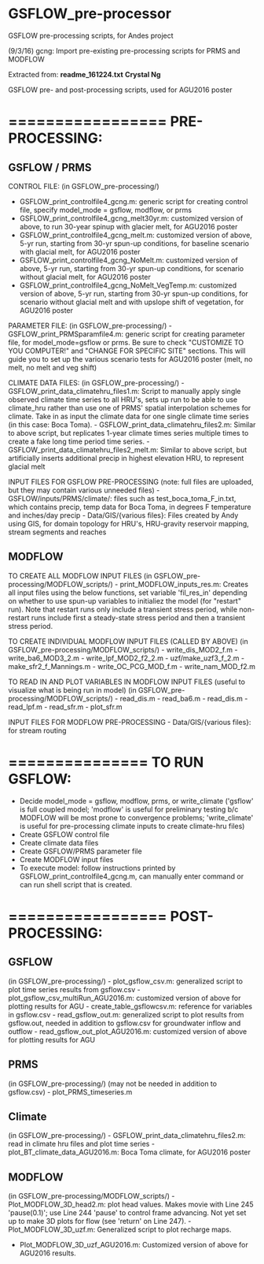 # GSFLOW_pre-processor
GSFLOW pre-processing scripts, for Andes project 

(9/3/16) gcng: Import pre-existing pre-processing scripts for PRMS and MODFLOW

Extracted from: **readme_161224.txt**
**Crystal Ng**

GSFLOW pre- and post-processing scripts, used for AGU2016 poster


=================
PRE-PROCESSING:
=================

GSFLOW / PRMS
-------------

CONTROL FILE:
(in GSFLOW_pre-processing/)

* GSFLOW_print_controlfile4_gcng.m: generic script for creating control file, specify model_mode = gsflow, modflow, or prms
* GSFLOW_print_controlfile4_gcng_melt30yr.m: customized version of above, to run 30-year spinup with glacier melt, for AGU2016 poster
* GSFLOW_print_controlfile4_gcng_melt.m: customized version of above, 5-yr run, starting from 30-yr spun-up conditions, for baseline scenario with glacial melt, for AGU2016 poster
* GSFLOW_print_controlfile4_gcng_NoMelt.m: customized version of above, 5-yr run, starting from 30-yr spun-up conditions, for scenario without glacial melt, for AGU2016 poster
* GSFLOW_print_controlfile4_gcng_NoMelt_VegTemp.m: customized version of above, 5-yr run, starting from 30-yr spun-up conditions, for scenario without glacial melt and with upslope shift of vegetation, for AGU2016 poster

PARAMETER FILE:
(in GSFLOW_pre-processing/)
	- GSFLOW_print_PRMSparamfile4.m: generic script for creating parameter file, for model_mode=gsflow or prms. Be sure to check "CUSTOMIZE TO YOU COMPUTER!" and "CHANGE FOR SPECIFIC SITE" sections. This will guide you to set up the various scenario tests for AGU2016 poster (melt, no melt, no melt and veg shift)

CLIMATE DATA FILES:
(in GSFLOW_pre-processing/)
	- GSFLOW_print_data_climatehru_files1.m: Script to manually apply single observed climate time series to all HRU's, sets up run to be able to use climate_hru rather than use one of PRMS' spatial interpolation schemes for climate.  Take in as input the climate data for one single climate time series (in this case: Boca Toma).
	- GSFLOW_print_data_climatehru_files2.m: Similar to above script, but replicates 1-year climate times series multiple times to create a fake long time period time series.
	- GSFLOW_print_data_climatehru_files2_melt.m: Similar to above script, but artificially inserts additional precip in highest elevation HRU, to represent glacial melt

INPUT FILES FOR GSFLOW PRE-PROCESSING
(note: full files are uploaded, but they may contain various unneeded files)
	- GSFLOW/inputs/PRMS/climate/: files such as test_boca_toma_F_in.txt, which contains precip, temp data for Boca Toma, in degrees F temperature and inches/day precip
	- Data/GIS/{various files}: Files created by Andy using GIS, for domain topology for HRU's, HRU-gravity reservoir mapping, stream segments and reaches


MODFLOW
-------

TO CREATE ALL MODFLOW INPUT FILES
(in GSFLOW_pre-processing/MODFLOW_scripts/)
	- print_MODFLOW_inputs_res.m: Creates all input files using the below functions, set variable 'fil_res_in' depending on whether to use spun-up variables to initialiez the model (for "restart" run).  Note that restart runs only include a transient stress period, while non-restart runs include first a steady-state stress period and then a transient stress period. 

TO CREATE INDIVIDUAL MODFLOW INPUT FILES (CALLED BY ABOVE)
(in GSFLOW_pre-processing/MODFLOW_scripts/)
	- write_dis_MOD2_f.m
	- write_ba6_MOD3_2.m
	- write_lpf_MOD2_f2_2.m
	- uzf/make_uzf3_f_2.m
	- make_sfr2_f_Mannings.m
	- write_OC_PCG_MOD_f.m
	- write_nam_MOD_f2.m

TO READ IN AND PLOT VARIABLES IN MODFLOW INPUT FILES
(useful to visualize what is being run in model)
(in GSFLOW_pre-processing/MODFLOW_scripts/)
	- read_dis.m
	- read_ba6.m
	- read_dis.m
	- read_lpf.m
	- read_sfr.m
	- plot_sfr.m

INPUT FILES FOR MODFLOW PRE-PROCESSING
	- Data/GIS/{various files}: for stream routing 


===============
TO RUN GSFLOW:
===============
- Decide model_mode = gsflow, modflow, prms, or write_climate
  ('gsflow' is full coupled model; 'modflow' is useful for preliminary testing b/c MODFLOW will be most prone to convergence problems; 'write_climate' is useful for pre-processing climate inputs to create climate-hru files)
- Create GSFLOW control file
- Create climate data files
- Create GSFLOW/PRMS parameter file
- Create MODFLOW input files
- To execute model: follow instructions printed by GSFLOW_print_controlfile4_gcng.m, can manually enter command or can run shell script that is created.

=================
POST-PROCESSING:
=================

GSFLOW
------
(in GSFLOW_pre-processing/)
	- plot_gsflow_csv.m: generalized script to plot time series results from gsflow.csv
	- plot_gsflow_csv_multiRun_AGU2016.m: customized version of above for plotting results for AGU
	- create_table_gsflowcsv.m: reference for variables in gsflow.csv
	- read_gsflow_out.m: generalized script to plot results from gsflow.out, needed in addition to gsflow.csv for groundwater inflow and outflow
	- read_gsflow_out_plot_AGU2016.m: customized version of above for plotting results for AGU

PRMS
----
(in GSFLOW_pre-processing/)
(may not be needed in addition to gsflow.csv)
	- plot_PRMS_timeseries.m

Climate
-------
(in GSFLOW_pre-processing/)
	- GSFLOW_print_data_climatehru_files2.m: read in climate hru files and plot time series
	- plot_BT_climate_data_AGU2016.m: Boca Toma climate, for AGU2016 poster

MODFLOW
-------
(in GSFLOW_pre-processing/MODFLOW_scripts/)
	- Plot_MODFLOW_3D_head2.m: plot head values.  Makes movie with Line 245 'pause(0.1)'; use Line 244 'pause' to control frame advancing.  Not yet set up to make 3D plots for flow (see 'return' on Line 247).
	- Plot_MODFLOW_3D_uzf.m: Generalized script to plot recharge maps.
- Plot_MODFLOW_3D_uzf_AGU2016.m: Customized version of above for AGU2016 results.
